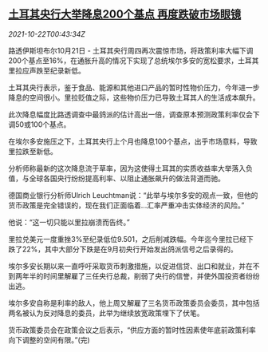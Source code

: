 <!--1634864463000-->
[土耳其央行大举降息200个基点 再度跌破市场眼镜](https://cn.reuters.com/article/turkey-cen-rate-cut-1022-idCNKBS2HC022)
------

<div><i>2021-10-22T00:43:34Z</i></div><p>路透伊斯坦布尔10月21日 - 土耳其央行周四再次震惊市场，将政策利率大幅下调200个基点至16%，在通胀升高的情况下实现了总统埃尔多安的宽松要求，土耳其里拉应声跌至纪录新低。</p><p>土耳其央行表示，鉴于食品、能源和其他进口产品的暂时性物价压力，今年进一步降息的空间很小。里拉贬值之际，这些物价压力已导致土耳其人的生活成本飙升。</p><p>此次降息幅度比路透调查中最鸽派的估计高出一倍，调查原本预测政策利率仅会下调50或100个基点。</p><p>在埃尔多安施压之下，土耳其央行上个月也降息100个基点，出乎市场意料，导致里拉跌至新低。</p><p>分析师称最新的这次降息流于草率，因为这使得土耳其的实质收益率大举落入负值，与全球各国央行纷纷提高利率、以阻止通胀飙升的做法背道而驰。</p><p>德国商业银行分析师Ulrich Leuchtman说：“此举与埃尔多安的观点一致，但他的货币政策是完全错误的，现在我们正面临着...汇率严重冲击实体经济的风险。”</p><p>他说：“这一切只能以里拉崩溃而告终。”</p><p>里拉兑美元一度重挫3%至纪录低位9.501，之后削减跌幅。今年迄今里拉已经下跌了22%，其中大部分下跌是在9月初央行开始发出鸽派信号之后录得的。</p><p>埃尔多安长期以来一直呼吁采取货币刺激措施，以促进信贷、出口和就业，并在不到两年半的时间里解雇了三任央行总裁，削弱了央行的信誉，并使外国投资者纷纷出逃。</p><p>埃尔多安自称是利率的敌人，他上周又解雇了三名货币政策委员会委员，其中包括两名被认为反对降息的委员，此举为继续放宽政策埋下了伏笔。</p><p>货币政策委员会在政策会议之后表示，“供应方面的暂时性因素使年底前政策利率向下调整的空间有限。”(完)</p>
